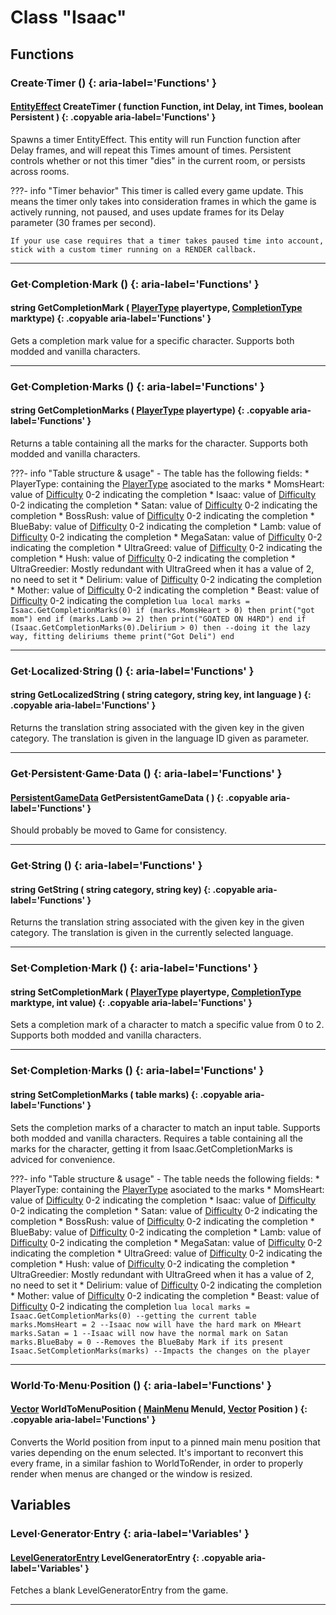 # Class "Isaac"

## Functions

### Create·Timer () {: aria-label='Functions' }
#### [EntityEffect](https://wofsauge.github.io/IsaacDocs/rep/EntityEffect.html) CreateTimer ( function Function, int Delay, int Times, boolean Persistent ) {: .copyable aria-label='Functions' }
Spawns a timer EntityEffect. This entity will run Function function after Delay frames, and will repeat this Times amount of times. Persistent controls whether or not this timer "dies" in the current room, or persists across rooms.

???- info "Timer behavior"
    This timer is called every game update. This means the timer only takes into consideration frames in which the game is actively running, not paused, and uses update frames for its Delay parameter (30 frames per second). 
	
	If your use case requires that a timer takes paused time into account, stick with a custom timer running on a RENDER callback.

___
### Get·Completion·Mark () {: aria-label='Functions' }
#### string GetCompletionMark ( [PlayerType](https://wofsauge.github.io/IsaacDocs/rep/enums/PlayerType.html?h=playerty) playertype, [CompletionType](https://repentogon.com/enums/CompletionType.html) marktype) {: .copyable aria-label='Functions' }
Gets a completion mark value for a specific character. Supports both modded and vanilla characters. 

___
### Get·Completion·Marks () {: aria-label='Functions' }
#### string GetCompletionMarks ( [PlayerType](https://wofsauge.github.io/IsaacDocs/rep/enums/PlayerType.html?h=playerty) playertype) {: .copyable aria-label='Functions' }
Returns a table containing all the marks for the character. Supports both modded and vanilla characters.

???- info "Table structure & usage"
	- The table has the following fields: 
		* PlayerType: containing the [PlayerType](https://wofsauge.github.io/IsaacDocs/rep/enums/PlayerType.html?h=playerty) asociated to the marks
		* MomsHeart: value of [Difficulty](https://wofsauge.github.io/IsaacDocs/rep/enums/Difficulty.html?h=difficul) 0-2 indicating the completion
		* Isaac: value of [Difficulty](https://wofsauge.github.io/IsaacDocs/rep/enums/Difficulty.html?h=difficul) 0-2 indicating the completion
		* Satan: value of [Difficulty](https://wofsauge.github.io/IsaacDocs/rep/enums/Difficulty.html?h=difficul) 0-2 indicating the completion
		* BossRush: value of [Difficulty](https://wofsauge.github.io/IsaacDocs/rep/enums/Difficulty.html?h=difficul) 0-2 indicating the completion
		* BlueBaby: value of [Difficulty](https://wofsauge.github.io/IsaacDocs/rep/enums/Difficulty.html?h=difficul) 0-2 indicating the completion
		* Lamb: value of [Difficulty](https://wofsauge.github.io/IsaacDocs/rep/enums/Difficulty.html?h=difficul) 0-2 indicating the completion
		* MegaSatan: value of [Difficulty](https://wofsauge.github.io/IsaacDocs/rep/enums/Difficulty.html?h=difficul) 0-2 indicating the completion
		* UltraGreed: value of [Difficulty](https://wofsauge.github.io/IsaacDocs/rep/enums/Difficulty.html?h=difficul) 0-2 indicating the completion
		* Hush: value of [Difficulty](https://wofsauge.github.io/IsaacDocs/rep/enums/Difficulty.html?h=difficul) 0-2 indicating the completion
		* UltraGreedier: Mostly redundant with UltraGreed when it has a value of 2, no need to set it
		* Delirium: value of [Difficulty](https://wofsauge.github.io/IsaacDocs/rep/enums/Difficulty.html?h=difficul) 0-2 indicating the completion
		* Mother: value of [Difficulty](https://wofsauge.github.io/IsaacDocs/rep/enums/Difficulty.html?h=difficul) 0-2 indicating the completion
		* Beast: value of [Difficulty](https://wofsauge.github.io/IsaacDocs/rep/enums/Difficulty.html?h=difficul) 0-2 indicating the completion
			```lua
			local marks = Isaac.GetCompletionMarks(0)
			if (marks.MomsHeart > 0) then
				print("got mom")
			end
			if (marks.Lamb >= 2) then
				print("GOATED ON H4RD")
			end
			if (Isaac.GetCompletionMarks(0).Delirium > 0) then --doing it the lazy way, fitting deliriums theme
				print("Got Deli")
			end
			```

___
### Get·Localized·String () {: aria-label='Functions' }
#### string GetLocalizedString ( string category, string key, int language ) {: .copyable aria-label='Functions' }
Returns the translation string associated with the given key in the given category. The translation is given in the language ID given as parameter.

___
### Get·Persistent·Game·Data () {: aria-label='Functions' }
#### [PersistentGameData](PersistentGameData.md) GetPersistentGameData ( ) {: .copyable aria-label='Functions' }
Should probably be moved to Game for consistency.

___
### Get·String () {: aria-label='Functions' }
#### string GetString ( string category, string key) {: .copyable aria-label='Functions' }
Returns the translation string associated with the given key in the given category. The translation is given in the currently selected language.

___
### Set·Completion·Mark () {: aria-label='Functions' }
#### string SetCompletionMark ( [PlayerType](https://wofsauge.github.io/IsaacDocs/rep/enums/PlayerType.html?h=playerty) playertype, [CompletionType](https://repentogon.com/enums/CompletionType.html) marktype, int value) {: .copyable aria-label='Functions' }
Sets a completion mark of a character to match a specific value from 0 to 2. Supports both modded and vanilla characters. 


___
### Set·Completion·Marks () {: aria-label='Functions' }
#### string SetCompletionMarks ( table marks) {: .copyable aria-label='Functions' }
Sets the completion marks of a character to match an input table. Supports both modded and vanilla characters. Requires a table containing all the marks for the character, getting it from Isaac.GetCompletionMarks is adviced for convenience.

???- info "Table structure & usage"
	- The table needs the following fields: 
		* PlayerType: containing the [PlayerType](https://wofsauge.github.io/IsaacDocs/rep/enums/PlayerType.html?h=playerty) asociated to the marks
		* MomsHeart: value of [Difficulty](https://wofsauge.github.io/IsaacDocs/rep/enums/Difficulty.html?h=difficul) 0-2 indicating the completion
		* Isaac: value of [Difficulty](https://wofsauge.github.io/IsaacDocs/rep/enums/Difficulty.html?h=difficul) 0-2 indicating the completion
		* Satan: value of [Difficulty](https://wofsauge.github.io/IsaacDocs/rep/enums/Difficulty.html?h=difficul) 0-2 indicating the completion
		* BossRush: value of [Difficulty](https://wofsauge.github.io/IsaacDocs/rep/enums/Difficulty.html?h=difficul) 0-2 indicating the completion
		* BlueBaby: value of [Difficulty](https://wofsauge.github.io/IsaacDocs/rep/enums/Difficulty.html?h=difficul) 0-2 indicating the completion
		* Lamb: value of [Difficulty](https://wofsauge.github.io/IsaacDocs/rep/enums/Difficulty.html?h=difficul) 0-2 indicating the completion
		* MegaSatan: value of [Difficulty](https://wofsauge.github.io/IsaacDocs/rep/enums/Difficulty.html?h=difficul) 0-2 indicating the completion
		* UltraGreed: value of [Difficulty](https://wofsauge.github.io/IsaacDocs/rep/enums/Difficulty.html?h=difficul) 0-2 indicating the completion
		* Hush: value of [Difficulty](https://wofsauge.github.io/IsaacDocs/rep/enums/Difficulty.html?h=difficul) 0-2 indicating the completion
		* UltraGreedier: Mostly redundant with UltraGreed when it has a value of 2, no need to set it
		* Delirium: value of [Difficulty](https://wofsauge.github.io/IsaacDocs/rep/enums/Difficulty.html?h=difficul) 0-2 indicating the completion
		* Mother: value of [Difficulty](https://wofsauge.github.io/IsaacDocs/rep/enums/Difficulty.html?h=difficul) 0-2 indicating the completion
		* Beast: value of [Difficulty](https://wofsauge.github.io/IsaacDocs/rep/enums/Difficulty.html?h=difficul) 0-2 indicating the completion
			```lua
			local marks = Isaac.GetCompletionMarks(0) --getting the current table
			marks.MomsHeart = 2 --Isaac now will have the hard mark on MHeart
			marks.Satan = 1 --Isaac will now have the normal mark on Satan
			marks.BlueBaby = 0 --Removes the BlueBaby Mark if its present
			Isaac.SetCompletionMarks(marks) --Impacts the changes on the player
			```
___
### World·To·Menu·Position () {: aria-label='Functions' }
#### [Vector](https://wofsauge.github.io/IsaacDocs/rep/Vector.html) WorldToMenuPosition ( [MainMenu](enums/MainMenu.md) MenuId, [Vector](https://wofsauge.github.io/IsaacDocs/rep/Vector.html) Position ) {: .copyable aria-label='Functions' }
Converts the World position from input to a pinned main menu position that varies depending on the enum selected. It's important to reconvert this every frame, in a similar fashion to WorldToRender, in order to properly render when menus are changed or the window is resized.

## Variables

### Level·Generator·Entry {: aria-label='Variables' }
#### [LevelGeneratorEntry](LevelGeneratorEntry.md) LevelGeneratorEntry  {: .copyable aria-label='Variables' }
Fetches a blank LevelGeneratorEntry from the game.

___
